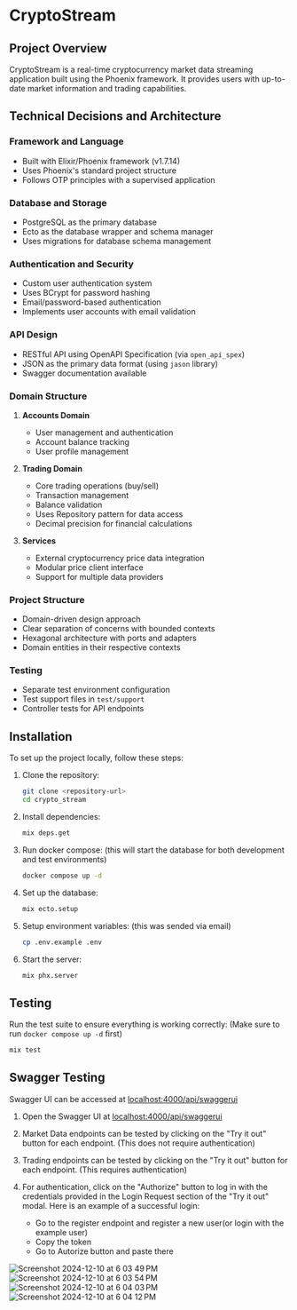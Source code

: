 # CryptoStream

## Project Overview

CryptoStream is a real-time cryptocurrency market data streaming application built using the Phoenix framework. It provides users with up-to-date market information and trading capabilities.

## Technical Decisions and Architecture

### Framework and Language
- Built with Elixir/Phoenix framework (v1.7.14)
- Uses Phoenix's standard project structure
- Follows OTP principles with a supervised application

### Database and Storage
- PostgreSQL as the primary database
- Ecto as the database wrapper and schema manager
- Uses migrations for database schema management

### Authentication and Security
- Custom user authentication system
- Uses BCrypt for password hashing
- Email/password-based authentication
- Implements user accounts with email validation

### API Design
- RESTful API using OpenAPI Specification (via `open_api_spex`)
- JSON as the primary data format (using `jason` library)
- Swagger documentation available

### Domain Structure
1. **Accounts Domain**
   - User management and authentication
   - Account balance tracking
   - User profile management

2. **Trading Domain**
   - Core trading operations (buy/sell)
   - Transaction management
   - Balance validation
   - Uses Repository pattern for data access
   - Decimal precision for financial calculations

3. **Services**
   - External cryptocurrency price data integration
   - Modular price client interface
   - Support for multiple data providers

### Project Structure
- Domain-driven design approach
- Clear separation of concerns with bounded contexts
- Hexagonal architecture with ports and adapters
- Domain entities in their respective contexts

### Testing
- Separate test environment configuration
- Test support files in `test/support`
- Controller tests for API endpoints

## Installation

To set up the project locally, follow these steps:

1. Clone the repository:
   ```bash
   git clone <repository-url>
   cd crypto_stream
   ```

2. Install dependencies:
   ```bash
   mix deps.get
   ```

4. Run docker compose: (this will start the database for both development and test environments)
   ```bash
   docker compose up -d
   ```

5. Set up the database:
   ```bash
   mix ecto.setup
   ```

6. Setup environment variables: (this was sended via email)
   ```bash
   cp .env.example .env
   ``` 

7. Start the server:
   ```bash
   mix phx.server
   ```

## Testing

Run the test suite to ensure everything is working correctly:
(Make sure to run `docker compose up -d` first)

```bash
mix test
```

## Swagger Testing

Swagger UI can be accessed at [localhost:4000/api/swaggerui](http://localhost:4000/api/swaggerui)

1. Open the Swagger UI at [localhost:4000/api/swaggerui](http://localhost:4000/api/swaggerui)

2. Market Data endpoints can be tested by clicking on the "Try it out" button for each endpoint. (This does not require authentication)

3. Trading endpoints can be tested by clicking on the "Try it out" button for each endpoint. (This requires authentication)

4. For authentication, click on the "Authorize" button to log in with the credentials provided in the Login Request section of the "Try it out" modal. Here is an example of a successful login:
   - Go to the register endpoint and register a new user(or login with the example user)
   - Copy the token
   - Go to Autorize button and paste there

![Screenshot 2024-12-10 at 6 03 49 PM](https://github.com/user-attachments/assets/23607d38-0c67-4afb-9356-6dda703078a1)
![Screenshot 2024-12-10 at 6 03 54 PM](https://github.com/user-attachments/assets/e1bcdb2f-b31d-49db-83d8-20a065bac16a)
![Screenshot 2024-12-10 at 6 04 03 PM](https://github.com/user-attachments/assets/e0c395b7-f895-413b-8823-4ca096271f10)
![Screenshot 2024-12-10 at 6 04 12 PM](https://github.com/user-attachments/assets/e6f70273-2a6f-4cf5-b738-bb69d9218c6a)
